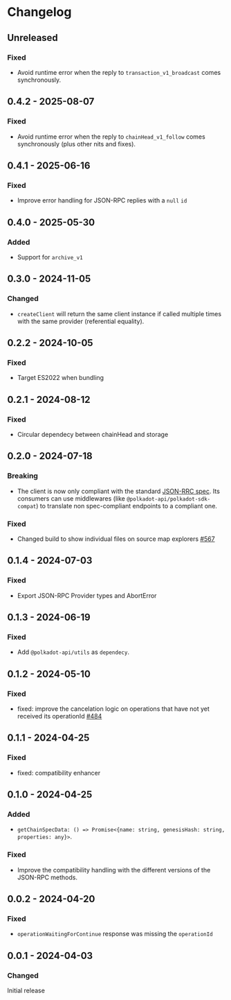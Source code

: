 # Changelog

## Unreleased

### Fixed

- Avoid runtime error when the reply to `transaction_v1_broadcast` comes synchronously.

## 0.4.2 - 2025-08-07

### Fixed

- Avoid runtime error when the reply to `chainHead_v1_follow` comes synchronously (plus other nits and fixes).

## 0.4.1 - 2025-06-16

### Fixed

- Improve error handling for JSON-RPC replies with a `null` `id`

## 0.4.0 - 2025-05-30

### Added

- Support for `archive_v1`

## 0.3.0 - 2024-11-05

### Changed

- `createClient` will return the same client instance if called multiple times with the same provider (referential equality).

## 0.2.2 - 2024-10-05

### Fixed

- Target ES2022 when bundling

## 0.2.1 - 2024-08-12

### Fixed

- Circular dependecy between chainHead and storage

## 0.2.0 - 2024-07-18

### Breaking

- The client is now only compliant with the standard [JSON-RRC spec](https://paritytech.github.io/json-rpc-interface-spec/). Its consumers can use middlewares (like `@polkadot-api/polkadot-sdk-compat`) to translate non spec-compliant endpoints to a compliant one.

### Fixed

- Changed build to show individual files on source map explorers [#567](https://github.com/polkadot-api/polkadot-api/pull/567)

## 0.1.4 - 2024-07-03

### Fixed

- Export JSON-RPC Provider types and AbortError

## 0.1.3 - 2024-06-19

### Fixed

- Add `@polkadot-api/utils` as `dependecy`.

## 0.1.2 - 2024-05-10

### Fixed

- fixed: improve the cancelation logic on operations that have not yet received its operationId [#484](https://github.com/polkadot-api/polkadot-api/pull/484)

## 0.1.1 - 2024-04-25

### Fixed

- fixed: compatibility enhancer

## 0.1.0 - 2024-04-25

### Added

- `getChainSpecData: () => Promise<{name: string, genesisHash: string, properties: any}>`.

### Fixed

- Improve the compatibility handling with the different versions of the JSON-RPC methods.

## 0.0.2 - 2024-04-20

### Fixed

- `operationWaitingForContinue` response was missing the `operationId`

## 0.0.1 - 2024-04-03

### Changed

Initial release
